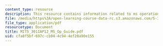 ```yaml
---
content_type: resource
description: This resource contains information related to ms operation guide.
file: /media/https%3A/open-learning-course-data-rc.s3.amazonaws.com/5-301-chemistry-laboratory-techniques-january-iap-2012/cfa8f5bf697ccb944c944ef20a90e155_MIT5_301IAP12_MS_Op_Guide.pdf
file_type: application/pdf
resourcetype: Document
title: MIT5_301IAP12_MS_Op_Guide.pdf
uid: cfa8f5bf-697c-cb94-4c94-4ef20a90e155
---
```

